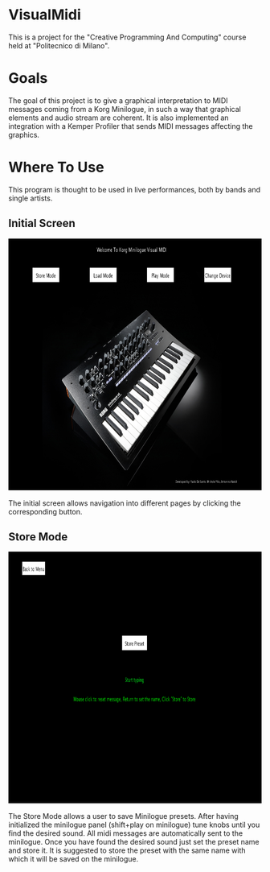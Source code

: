 # VisualMidi

This is a project for the "Creative Programming And Computing" course held at "Politecnico di Milano".

# Goals

The goal of this project is to give a graphical interpretation to MIDI messages coming from a Korg Minilogue, in such a way that graphical elements and audio stream are coherent. It is also implemented an integration with a Kemper Profiler that sends MIDI messages affecting the graphics.

# Where To Use
This program is thought to be used in live performances, both by bands and single artists.

## Initial Screen
<p align="center"><img height="500" src="https://github.com/DesaPaolo/VisualMidi---Creative-Computing-Project/blob/master/resources/InitialScreen.PNG"></p>
The initial screen allows navigation into different pages by clicking the corresponding button.

## Store Mode
<p align="center"><img height="500" src="https://github.com/DesaPaolo/VisualMidi---Creative-Computing-Project/blob/master/resources/Store.PNG"></p>
The Store Mode allows a user to save Minilogue presets. After having initialized the minilogue panel (shift+play on minilogue) tune knobs until you find the desired sound. All midi messages are automatically sent to the minilogue. Once you have found the desired sound just set the preset name and store it. It is suggested to store the preset with the same name with which it will be saved on the minilogue.
